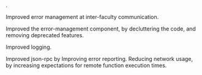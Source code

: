 .

Improved error management at inter-faculty communication.

Improved the error-management component, by decluttering the code, and removing deprecated features.

Improved logging.

Improved json-rpc by
   Improving error reporting.
   Reducing network usage, by increasing expectations for remote function execution times.

